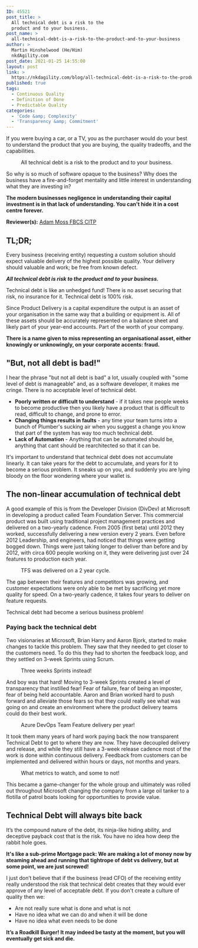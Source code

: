 ```yaml
---
ID: 45521
post_title: >
  All technical debt is a risk to the
  product and to your business.
post_name: >
  all-technical-debt-is-a-risk-to-the-product-and-to-your-business
author: >
  Martin Hinshelwood (He/Him)
  nkdAgility.com
post_date: 2021-01-25 14:55:00
layout: post
link: >
  https://nkdagility.com/blog/all-technical-debt-is-a-risk-to-the-product-and-to-your-business/
published: true
tags:
  - Continuous Quality
  - Definition of Done
  - Predictable Quality
categories:
  - 'Code &amp; Complexity'
  - 'Transparency &amp; Commitment'
---
```

<!-- wp:paragraph -->
<p>If you were buying a car, or a TV, you as the purchaser would do your best to understand the product that you are buying, the quality tradeoffs, and the capabilities. </p>
<!-- /wp:paragraph -->

<!-- wp:image {"id":45535} -->
<figure class="wp-block-image"><img src="https://nkdagility.com/wp-content/uploads/2021/01/All-technical-debt-is-risk-to-the-product-and-to-your-business-1152x720.jpg" alt="" class="wp-image-45535"/><figcaption>All technical debt is a risk to the product and to your business.</figcaption></figure>
<!-- /wp:image -->

<!-- wp:paragraph -->
<p>So why is so much of software opaque to the business? Why does the business have a fire-and-forget mentality and little interest in understanding what they are investing in? </p>
<!-- /wp:paragraph -->

<!-- wp:paragraph -->
<p><strong>The modern businesses negligence in understanding their capital investment is in that lack of understanding. You can't hide it in a cost centre forever.</strong></p>
<!-- /wp:paragraph -->

<!-- wp:paragraph -->
<p><strong>Reviewer(s):</strong> <a href="https://www.linkedin.com/in/adam-moss/">Adam Moss FBCS CITP</a></p>
<!-- /wp:paragraph -->

<!-- wp:heading -->
<h2 id="h-tl-dr">TL;DR;</h2>
<!-- /wp:heading -->

<!-- wp:paragraph -->
<p>Every business (receiving entity) requesting a custom solution should expect valuable delivery of the highest possible quality. Your delivery should valuable and work; be free from known defect. </p>
<!-- /wp:paragraph -->

<!-- wp:paragraph -->
<p><em><strong>All technical debt is risk to the product and to your business. </strong></em></p>
<!-- /wp:paragraph -->

<!-- wp:paragraph -->
<p>Technical debt is like an unhedged fund! There is no asset securing that risk, no insurance for it. Technical debt is 100% risk.</p>
<!-- /wp:paragraph -->

<!-- wp:paragraph -->
<p>Since Product Delivery is a capital expenditure the output is an asset of your organisation in the same way that a building or equipment is. All of these assets should be accurately represented on a balance sheet and likely part of your year-end accounts. Part of the worth of your company.</p>
<!-- /wp:paragraph -->

<!-- wp:paragraph -->
<p><strong>There is a name given to miss representing an organisational asset, either knowingly or unknowingly, on your corporate accents: fraud.</strong></p>
<!-- /wp:paragraph -->

<!-- wp:heading -->
<h2 id="h-but-not-all-debt-is-bad">"But, not all debt is bad!"</h2>
<!-- /wp:heading -->

<!-- wp:paragraph -->
<p>I hear the phrase "but not all debt is bad" a lot, usually coupled with "some level of debt is manageable" and, as a software developer, it makes me cringe. There is no acceptable level of technical debt.</p>
<!-- /wp:paragraph -->

<!-- wp:list -->
<ul><li><strong>Poorly written or difficult to understand</strong> - if it takes new people weeks to become productive then you likely have a product that is difficult to read, difficult to change, and prone to error.</li><li><strong>Changing things results in faults</strong> - any time your team turns into a bunch of Plumber's sucking air when you suggest a change you know that part of the system has way too much technical debt.</li><li><strong>Lack of Automation</strong> - Anything that can be automated should be, anything that cant should be rearchitected so that it can be.</li></ul>
<!-- /wp:list -->

<!-- wp:paragraph -->
<p>It's important to understand that technical debt does not accumulate linearly. It can take years for the debt to accumulate, and years for it to become a serious problem. It sneaks up on you, and suddenly you are lying bloody on the floor wondering where your wallet is.</p>
<!-- /wp:paragraph -->

<!-- wp:heading -->
<h2 id="h-the-non-linear-accumulation-of-technical-debt">The non-linear accumulation of technical debt</h2>
<!-- /wp:heading -->

<!-- wp:paragraph -->
<p>A good example of this is from the Developer Division (DivDev) at Microsoft in developing a product called Team Foundation Server. This commercial product was built using traditional project management practices and delivered on a two-yearly cadence. From 2005 (first beta) until 2012 they worked, successfully delivering a new version every 2 years. Even before 2012 Leadership, and engineers, had noticed that things were getting bogged down. Things were just taking longer to deliver than before and by 2012, with circa 600 people working on it, they were delivering just over 24 features to production each year.</p>
<!-- /wp:paragraph -->

<!-- wp:image {"id":45538,"sizeSlug":"large","linkDestination":"none"} -->
<figure class="wp-block-image size-large"><img src="https://nkdagility.com/wp-content/uploads/2021/01/image-2.png" alt="" class="wp-image-45538"/><figcaption>TFS was delivered on a 2 year cycle.</figcaption></figure>
<!-- /wp:image -->

<!-- wp:paragraph -->
<p>The gap between their features and competitors was growing, and customer expectations were only able to be met by sacrificing yet more quality for speed. On a two-yearly cadence, it takes four years to deliver on feature requests.</p>
<!-- /wp:paragraph -->

<!-- wp:paragraph -->
<p>Technical debt had become a serious business problem!</p>
<!-- /wp:paragraph -->

<!-- wp:heading {"level":3} -->
<h3 id="h-paying-back-the-technical-debt">Paying back the technical debt</h3>
<!-- /wp:heading -->

<!-- wp:paragraph -->
<p>Two visionaries at Microsoft, Brian Harry and Aaron Bjork, started to make changes to tackle this problem. They saw that they needed to get closer to the customers need. To do this they had to shorten the feedback loop, and they settled on 3-week Sprints using Scrum.</p>
<!-- /wp:paragraph -->

<!-- wp:image {"id":45539,"sizeSlug":"large","linkDestination":"none"} -->
<figure class="wp-block-image size-large"><img src="https://nkdagility.com/wp-content/uploads/2021/01/image-3.png" alt="" class="wp-image-45539"/><figcaption>Three weeks Sprints instead!</figcaption></figure>
<!-- /wp:image -->

<!-- wp:paragraph -->
<p>And boy was that hard! Moving to 3-week Sprints created a level of transparency that instilled fear! Fear of failure, fear of being an imposter, fear of being held accountable. Aaron and Brian worked hard to push forward and alleviate those fears so that they could really see what was going on and create an environment where the product delivery teams could do their best work.</p>
<!-- /wp:paragraph -->

<!-- wp:image {"id":45536,"sizeSlug":"large","linkDestination":"none"} -->
<figure class="wp-block-image size-large"><img src="https://nkdagility.com/wp-content/uploads/2021/01/image.png" alt="" class="wp-image-45536"/><figcaption>Azure DevOps Team Feature delivery per year!</figcaption></figure>
<!-- /wp:image -->

<!-- wp:paragraph -->
<p>It took them many years of hard work paying back the now transparent Technical Debt to get to where they are now. They have decoupled delivery and release, and while they still have a 3-week release cadence most of the work is done within continuous delivery. Feedback from customers can be implemented and delivered within hours or days, not months and years.</p>
<!-- /wp:paragraph -->

<!-- wp:image {"align":"center","id":45537,"sizeSlug":"large","linkDestination":"none"} -->
<div class="wp-block-image"><figure class="aligncenter size-large"><img src="https://nkdagility.com/wp-content/uploads/2021/01/image-1.png" alt="" class="wp-image-45537"/><figcaption>What metrics to watch, and some to not!</figcaption></figure></div>
<!-- /wp:image -->

<!-- wp:paragraph -->
<p>This became a game-changer for the whole group and ultimately was rolled out throughout Microsoft changing the company from a large oil tanker to a flotilla of patrol boats looking for opportunities to provide value.</p>
<!-- /wp:paragraph -->

<!-- wp:heading -->
<h2 id="h-technical-debt-will-always-bite-back">Technical Debt will always bite back</h2>
<!-- /wp:heading -->

<!-- wp:paragraph -->
<p>It’s the compound nature of the debt, its ninja-like hiding ability, and deceptive payback cost that is the risk. You have no idea how deep the rabbit hole goes.</p>
<!-- /wp:paragraph -->

<!-- wp:paragraph -->
<p><strong>It's like a sub-prime Mortgage pack: We are making a lot of money now by steaming ahead and running that tightrope of debt vs delivery, but at some point, we are just screwed!</strong></p>
<!-- /wp:paragraph -->

<!-- wp:paragraph -->
<p>I just don’t believe that if the business (read CFO) of the receiving entity really understood the risk that technical debt creates that they would ever approve of any level of acceptable debt.  If you don't create a culture of quality then we:</p>
<!-- /wp:paragraph -->

<!-- wp:list -->
<ul><li>Are not really sure what is done and what is not</li><li>Have no idea what we can do and when it will be done</li><li>Have no idea what even needs to be done</li></ul>
<!-- /wp:list -->

<!-- wp:paragraph -->
<p><strong>It’s a Roadkill Burger! It may indeed be tasty at the moment, but you will eventually get sick and die.</strong></p>
<!-- /wp:paragraph -->

<!-- wp:paragraph -->
<p></p>
<!-- /wp:paragraph -->